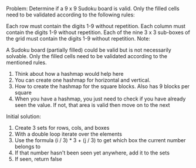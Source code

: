 Problem:
Determine if a 9 x 9 Sudoku board is valid. Only the filled cells need to be validated according to the following rules:

Each row must contain the digits 1-9 without repetition.
Each column must contain the digits 1-9 without repetition.
Each of the nine 3 x 3 sub-boxes of the grid must contain the digits 1-9 without repetition.
Note:

A Sudoku board (partially filled) could be valid but is not necessarily solvable.
Only the filled cells need to be validated according to the mentioned rules.

1. Think about how a hashmap would help here
2. You can create one hashmap for horizontal and vertical.
3. How to create the hashmap for the square blocks. Also has 9 blocks per square
4. When you have a hashmap, you just need to check if you have already seen the value. If not, that area is valid then move on to the next

Initial solution:
1. Create 3 sets for rows, cols, and boxes
2. With a double loop iterate over the elements
3. Use the formula (i / 3) * 3 + (j / 3) to get which box the current number belongs to
4. If that number hasn't been seen yet anywhere, add it to the sets
5. If seen, return false